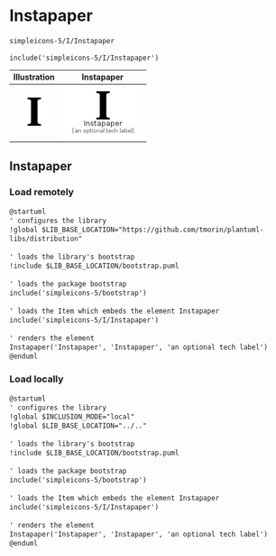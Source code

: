 # Instapaper


```text
simpleicons-5/I/Instapaper
```

```text
include('simpleicons-5/I/Instapaper')
```



| Illustration | Instapaper |
| :---: | :---: |
| ![illustration for Illustration](../../simpleicons-5/I/Instapaper.png) | ![illustration for Instapaper](../../simpleicons-5/I/Instapaper.Local.png) |




## Instapaper

### Load remotely
```plantuml
@startuml
' configures the library
!global $LIB_BASE_LOCATION="https://github.com/tmorin/plantuml-libs/distribution"

' loads the library's bootstrap
!include $LIB_BASE_LOCATION/bootstrap.puml

' loads the package bootstrap
include('simpleicons-5/bootstrap')

' loads the Item which embeds the element Instapaper
include('simpleicons-5/I/Instapaper')

' renders the element
Instapaper('Instapaper', 'Instapaper', 'an optional tech label')
@enduml
```

### Load locally
```plantuml
@startuml
' configures the library
!global $INCLUSION_MODE="local"
!global $LIB_BASE_LOCATION="../.."

' loads the library's bootstrap
!include $LIB_BASE_LOCATION/bootstrap.puml

' loads the package bootstrap
include('simpleicons-5/bootstrap')

' loads the Item which embeds the element Instapaper
include('simpleicons-5/I/Instapaper')

' renders the element
Instapaper('Instapaper', 'Instapaper', 'an optional tech label')
@enduml
```

